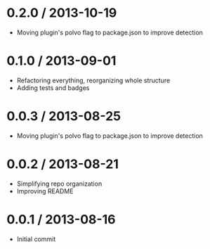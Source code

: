 0.2.0 / 2013-10-19
===================
 * Moving plugin's polvo flag to package.json to improve detection

0.1.0 / 2013-09-01
===================
 * Refactoring everything, reorganizing whole structure
 * Adding tests and badges

0.0.3 / 2013-08-25
===================
 * Moving plugin's polvo flag to package.json to improve detection

0.0.2 / 2013-08-21
===================
 * Simplifying repo organization
 * Improving README

0.0.1 / 2013-08-16
===================
 * Initial commit